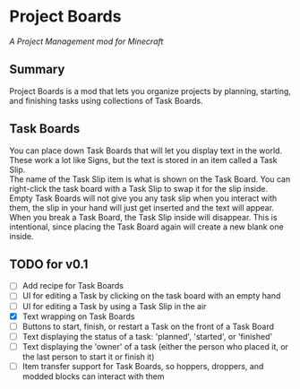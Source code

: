 # Project Boards
*A Project Management mod for Minecraft*
## Summary
Project Boards is a mod that lets you organize projects by planning, starting, and finishing tasks using collections of Task Boards.

## Task Boards
You can place down Task Boards that will let you display text in the world.
These work a lot like Signs, but the text is stored in an item called a Task Slip.  
The name of the Task Slip item is what is shown on the Task Board.
You can right-click the task board with a Task Slip to swap it for the slip inside.
Empty Task Boards will not give you any task slip when you interact with them, the slip in your hand will just get inserted and the text will appear.
When you break a Task Board, the Task Slip inside will disappear. This is intentional, since placing the Task Board again will create a new blank one inside. 

## TODO for v0.1
- [ ] Add recipe for Task Boards
- [ ] UI for editing a Task by clicking on the task board with an empty hand
- [ ] UI for editing a Task by using a Task Slip in the air
- [x] Text wrapping on Task Boards
- [ ] Buttons to start, finish, or restart a Task on the front of a Task Board
- [ ] Text displaying the status of a task: 'planned', 'started', or 'finished'
- [ ] Text displaying the 'owner' of a task (either the person who placed it, or the last person to start it or finish it)
- [ ] Item transfer support for Task Boards, so hoppers, droppers, and modded blocks can interact with them
